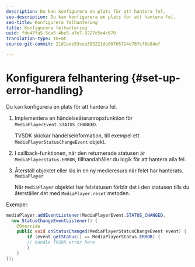 ```yaml
---
description: Du kan konfigurera en plats för att hantera fel.
seo-description: Du kan konfigurera en plats för att hantera fel.
seo-title: Konfigurera felhantering
title: Konfigurera felhantering
uuid: fde47fa5-5ca5-4be5-a7e7-3227c5e4c670
translation-type: tm+mt
source-git-commit: 21d1eae53cea303221de00765724e787cf6e84ef

---
```



# Konfigurera felhantering {#set-up-error-handling}

Du kan konfigurera en plats för att hantera fel.

1. Implementera en händelseåteranropsfunktion för `MediaPlayerEvent.STATUS_CHANGED`.

   TVSDK skickar händelseinformation, till exempel ett `MediaPlayerStatusChangeEvent` objekt.
1. I callback-funktionen, när den returnerade statusen är `MediaPlayerStatus.ERROR`, tillhandahåller du logik för att hantera alla fel.
1. Återställ objektet eller läs in en ny medieresurs när felet har hanterats. `MediaPlayer`

   När `MediaPlayer` objektet har felstatusen förblir det i den statusen tills du återställer det med `MediaPlayer.reset` metoden.

<!--<a id="example_E74BB605ED08450295B8902F1E4BB8F5"></a>-->

Exempel:

```java
mediaPlayer.addEventListener(MediaPlayerEvent.STATUS_CHANGED,  
  new StatusChangeEventListener() { 
    @Override 
    public void onStatusChanged(MediaPlayerStatusChangeEvent event) { 
        if (event.getStatus() == MediaPlayerStatus.ERROR) { 
        // handle TVSDK error here 
        } 
    } 
});
```

